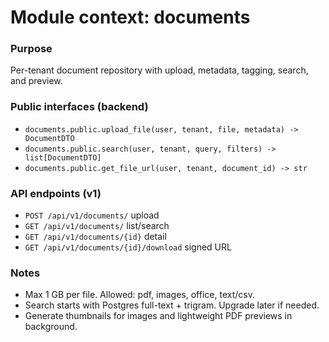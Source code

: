 # Module context: documents

### Purpose
Per-tenant document repository with upload, metadata, tagging, search, and preview.

### Public interfaces (backend)
- `documents.public.upload_file(user, tenant, file, metadata) -> DocumentDTO`
- `documents.public.search(user, tenant, query, filters) -> list[DocumentDTO]`
- `documents.public.get_file_url(user, tenant, document_id) -> str`

### API endpoints (v1)
- `POST /api/v1/documents/` upload
- `GET /api/v1/documents/` list/search
- `GET /api/v1/documents/{id}` detail
- `GET /api/v1/documents/{id}/download` signed URL

### Notes
- Max 1 GB per file. Allowed: pdf, images, office, text/csv.
- Search starts with Postgres full-text + trigram. Upgrade later if needed.
- Generate thumbnails for images and lightweight PDF previews in background.
